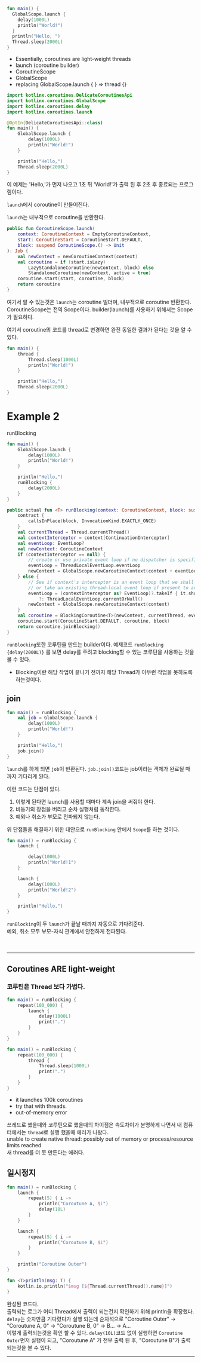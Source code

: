 ```kotlin
fun main() {
  GlobalScope.launch {
    delay(1000L)
    println("World!")
  }
  println("Hello, ")
  Thread.sleep(2000L)
}
```
- Essentially, coroutines are light-weight threads
- launch (coroutine builder)
- CoroutineScope
- GlobalScope
- replacing GlobalScope.launch { } => thread {}

```kotlin
import kotlinx.coroutines.DelicateCoroutinesApi
import kotlinx.coroutines.GlobalScope
import kotlinx.coroutines.delay
import kotlinx.coroutines.launch

@OptIn(DelicateCoroutinesApi::class)
fun main() {
    GlobalScope.launch {
        delay(1000L)
        println("World!")
    }

    println("Hello,")
    Thread.sleep(2000L)
}
```
이 예제는 'Hello,'가 먼저 나오고 1초 뒤 'World!'가 출력 된 후 2초 후 종료되는 프로그램이다.

`launch`에서 coroutine이 만들어진다.

`launch`는 내부적으로 coroutine을 반환한다.

```kotlin
public fun CoroutineScope.launch(
    context: CoroutineContext = EmptyCoroutineContext,
    start: CoroutineStart = CoroutineStart.DEFAULT,
    block: suspend CoroutineScope.() -> Unit
): Job {
    val newContext = newCoroutineContext(context)
    val coroutine = if (start.isLazy)
        LazyStandaloneCoroutine(newContext, block) else
        StandaloneCoroutine(newContext, active = true)
    coroutine.start(start, coroutine, block)
    return coroutine
}
```

여기서 알 수 있는것은 `launch`는 coroutine 빌더며, 내부적으로 coroutine 반환한다.
CoroutineScope는 전역 Scope이다.
builder(launch)를 사용하기 위해서는 Scope가 필요하다.


여기서 coroutine의 코드를 thread로 변경하면 완전 동일한 결과가 된다는 것을 알 수 있다.

```kotlin
fun main() {
    thread {
        Thread.sleep(1000L)
        println("World!")
    }

    println("Hello,")
    Thread.sleep(2000L)
}
```


# Example 2
runBlocking
```kotlin
fun main() {
    GlobalScope.launch {
        delay(1000L)
        println("World!")
    }

    println("Hello,")
    runBlocking {
        delay(2000L)
    }
}
```


```kotlin
public actual fun <T> runBlocking(context: CoroutineContext, block: suspend CoroutineScope.() -> T): T {
    contract {
        callsInPlace(block, InvocationKind.EXACTLY_ONCE)
    }
    val currentThread = Thread.currentThread()
    val contextInterceptor = context[ContinuationInterceptor]
    val eventLoop: EventLoop?
    val newContext: CoroutineContext
    if (contextInterceptor == null) {
        // create or use private event loop if no dispatcher is specified
        eventLoop = ThreadLocalEventLoop.eventLoop
        newContext = GlobalScope.newCoroutineContext(context + eventLoop)
    } else {
        // See if context's interceptor is an event loop that we shall use (to support TestContext)
        // or take an existing thread-local event loop if present to avoid blocking it (but don't create one)
        eventLoop = (contextInterceptor as? EventLoop)?.takeIf { it.shouldBeProcessedFromContext() }
            ?: ThreadLocalEventLoop.currentOrNull()
        newContext = GlobalScope.newCoroutineContext(context)
    }
    val coroutine = BlockingCoroutine<T>(newContext, currentThread, eventLoop)
    coroutine.start(CoroutineStart.DEFAULT, coroutine, block)
    return coroutine.joinBlocking()
}
```

`runBlocking`또한 코루틴을 만드는 builder이다.
예제코드 `runBlocking {delay(2000L)}` 를 보면 delay를 주려고 blocking할 수 있는 코루틴을 사용하는 것을 볼 수 있다.
* Blocking이란 해당 작업이 끝나기 전까지 해당 Thread가 아무런 작업을 못하도록 하는것이다.


## join
```kotlin
fun main() = runBlocking {
    val job = GlobalScope.launch {
        delay(1000L)
        println("World!")
    }

    println("Hello,")
    job.join()
}
```

`launch`를 하게 되면 `job`이 반환된다.
`job.join()`코드는 job이라는 객체가 완료될 때 까지 기다리게 된다.

이런 코드는 단점이 있다.
1. 이렇게 된다면 launch를 사용할 때마다 계속 join을 써줘야 한다.
2. 비동기의 장점을 버리고 순차 실행처럼 동작한다.
3. 예외나 취소가 부모로 전파되지 않는다.

위 단점들을 해결하기 위한 대안으로 `runBlocking` 안에서 `Scope`를 하는 것이다.
```kotlin
fun main() = runBlocking {
    launch {

        delay(1000L)
        println("World!1")
    }

    launch {
        delay(1000L)
        println("World!2")
    }

    println("Hello,")
}
```
`runBlocking`이 두 `launch`가 끝날 때까지 자동으로 기다려준다.
</br>예외, 취소 모두 부모-자식 관계에서 안전하게 전파된다.
</br></br></br>



---

## Coroutines ARE light-weight
### 코루틴은 Thread 보다 가볍다.
```kotlin
fun main() = runBlocking { 
    repeat(100_000) {
        launch { 
            delay(1000L)
            print(".")
        }
    }
}
```

```kotlin
fun main() = runBlocking {
    repeat(100_000) {
        thread {
            Thread.sleep(1000L)
            print(".")
        }
    }
}
```
- it launches 100k coroutines
- try that with threads.
- out-of-memory error

쓰레드로 했을때와 코루틴으로 했을때의 차이점은 속도차이가 분명하게 나면서 내 컴퓨터에서는
`thread`로 실행 했을때 에러가 나왔다.
</br>unable to create native thread: possibly out of memory or process/resource limits reached
</br>새 thread를 더 못 만든다는 에러다.
</br>


## 일시정지

```kotlin
fun main() = runBlocking {
    launch {
        repeat(5) { i ->
            println("Coroutune A, $i")
            delay(10L)
        }
    }

    launch {
        repeat(5) { i ->
            println("Coroutune B, $i")
        }
    }

    println("Coroutine Outer")
}

fun <T>println(msg: T) {
    kotlin.io.println("$msg [${Thread.currentThread().name}]")
}
```
완성된 코드다.</br>
출력되는 로그가 어디 Thread에서 출력이 되는건지 확인하기 위해 println을 확장했다.</br>
`delay`는 숫자만큼 기다렸다가 실행 되는데
순차석으로 "Coroutine Outer" -> "Coroutune A, 0" -> "Coroutune B, 0" -> B... -> A...</br>
이렇게 출력되는것을 확인 할 수 있다.
`delay(10L)`코드 없이 실행하면
`Coroutine Outer`먼저 실행이 되고, "Coroutune A" 가 전부 출력 된 후, "Coroutune B"가 출력되는것을 볼 수 있다.

---

